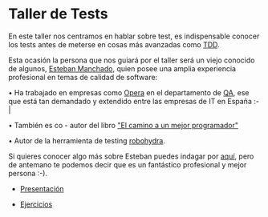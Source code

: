 # Taller de Tests

En este taller nos centramos en hablar sobre test, es indispensable conocer los tests antes de meterse en cosas más avanzadas como [TDD](https://en.wikipedia.org/wiki/Test-driven_development).

Esta ocasión la persona que nos guiará por el taller será un viejo conocido de algunos, [Esteban Manchado](https://www.twitter.com/estebanm), quien posee una amplia experiencia profesional en temas de calidad de software:

• Ha trabajado en empresas como [Opera](http://www.opera.com/) en el departamento de [QA](https://en.wikipedia.org/wiki/Quality_assurance), ese que está tan demandado y extendido entre las empresas de IT en España :-|

• También es co - autor del libro ["El camino a un mejor programador"](https://leanpub.com/camino-mejor-programador)

• Autor de la herramienta de testing [robohydra](http://robohydra.org/).

Si quieres conocer algo más sobre Esteban puedes indagar por [aquí](http://www.demiurgo.org/), pero de antemano te podemos decir que es un fantástico profesional y mejor persona :-). 


* [Presentación](intro-testing.pdf)

* [Ejercicios](ejercicio.zip)
